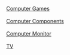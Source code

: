 [Computer Games](/computer_games.md)
<br><br>
[Computer Components](/computer_components.md)
<br><br>
[Computer Monitor](computer_monitor.md)
<br><br>
[TV](/tv.md)
